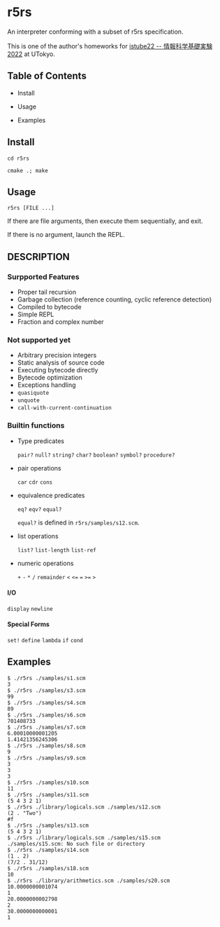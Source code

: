 # r5rs

An interpreter conforming with a subset of r5rs specification. 

This is one of the author's homeworks for [istube22 -- 情報科学基礎実験2022](https://sites.google.com/view/isutbe2022) at UTokyo.

## Table of Contents

- Install

- Usage

- Examples

## Install

`cd r5rs`

`cmake .; make`


## Usage

`r5rs [FILE ...]`

If there are file arguments, then execute them sequentially, and exit.

If there is no argument, launch the REPL.

## DESCRIPTION

### Surpported Features

- Proper tail recursion
- Garbage collection (reference counting, cyclic reference detection)
- Compiled to bytecode
- Simple REPL
- Fraction and complex number

### Not supported yet

- Arbitrary precision integers
- Static analysis of source code
- Executing bytecode directly   
- Bytecode optimization
- Exceptions handling
- `quasiquote` 
- `unquote` 
- `call-with-current-continuation`

### Builtin functions

- Type predicates
  
   `pair?` `null?` `string?` `char?` `boolean?` `symbol?` `procedure?`

- pair operations
  
  `car` `cdr` `cons`

- equivalence predicates
  
  `eq?` `eqv?` `equal?`

  `equal?` is defined in `r5rs/samples/s12.scm`. 
  
- list operations

  `list?` `list-length` `list-ref`

- numeric operations

  `+` `-` `*` `/` `remainder` `<` `<=` `=` `>=` `>`

#### I/O

`display` `newline`

#### Special Forms

`set!` `define` `lambda` `if` `cond`


## Examples
```shell
$ ./r5rs ./samples/s1.scm
3
$ ./r5rs ./samples/s3.scm
99
$ ./r5rs ./samples/s4.scm
89
$ ./r5rs ./samples/s6.scm
701408733
$ ./r5rs ./samples/s7.scm
6.00010000001205
1.41421356245306
$ ./r5rs ./samples/s8.scm
9
$ ./r5rs ./samples/s9.scm
3
3
3
$ ./r5rs ./samples/s10.scm
11
$ ./r5rs ./samples/s11.scm
(5 4 3 2 1)
$ ./r5rs ./library/logicals.scm ./samples/s12.scm
(2 . "Two")
#f
$ ./r5rs ./samples/s13.scm
(5 4 3 2 1)
$ ./r5rs ./library/logicals.scm ./samples/s15.scm
./samples/s15.scm: No such file or directory
$ ./r5rs ./samples/s14.scm
(1 . 2)
(7/2 . 31/12)
$ ./r5rs ./samples/s18.scm
10
$ ./r5rs ./library/arithmetics.scm ./samples/s20.scm
10.0000000001074
1
20.0000000002798
2
30.0000000000001
1
```